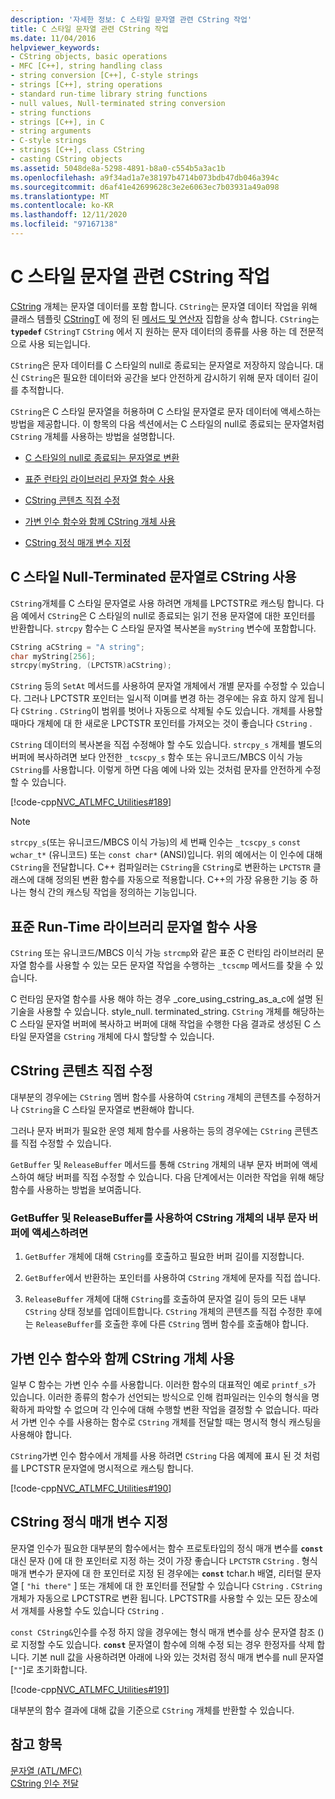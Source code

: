 ```yaml
---
description: '자세한 정보: C 스타일 문자열 관련 CString 작업'
title: C 스타일 문자열 관련 CString 작업
ms.date: 11/04/2016
helpviewer_keywords:
- CString objects, basic operations
- MFC [C++], string handling class
- string conversion [C++], C-style strings
- strings [C++], string operations
- standard run-time library string functions
- null values, Null-terminated string conversion
- string functions
- strings [C++], in C
- string arguments
- C-style strings
- strings [C++], class CString
- casting CString objects
ms.assetid: 5048de8a-5298-4891-b8a0-c554b5a3ac1b
ms.openlocfilehash: a9f34ad1a7e38197b4714b073bdb47db046a394c
ms.sourcegitcommit: d6af41e42699628c3e2e6063ec7b03931a49a098
ms.translationtype: MT
ms.contentlocale: ko-KR
ms.lasthandoff: 12/11/2020
ms.locfileid: "97167138"
---
```

# <a name="cstring-operations-relating-to-c-style-strings"></a>C 스타일 문자열 관련 CString 작업

[CString](../atl-mfc-shared/using-cstring.md) 개체는 문자열 데이터를 포함 합니다. `CString`는 문자열 데이터 작업을 위해 클래스 템플릿 [CStringT](../atl-mfc-shared/reference/cstringt-class.md) 에 정의 된 [메서드 및 연산자](../atl-mfc-shared/reference/cstringt-class.md) 집합을 상속 합니다. `CString`는 **`typedef`** `CStringT` `CString` 에서 지 원하는 문자 데이터의 종류를 사용 하는 데 전문적으로 사용 되는입니다.

`CString`은 문자 데이터를 C 스타일의 null로 종료되는 문자열로 저장하지 않습니다. 대신 `CString`은 필요한 데이터와 공간을 보다 안전하게 감시하기 위해 문자 데이터 길이를 추적합니다.

`CString`은 C 스타일 문자열을 허용하며 C 스타일 문자열로 문자 데이터에 액세스하는 방법을 제공합니다. 이 항목의 다음 섹션에서는 C 스타일의 null로 종료되는 문자열처럼 `CString` 개체를 사용하는 방법을 설명합니다.

- [C 스타일의 null로 종료되는 문자열로 변환](#_core_using_cstring_as_a_c.2d.style_null.2d.terminated_string)

- [표준 런타임 라이브러리 문자열 함수 사용](#_core_working_with_standard_run.2d.time_library_string_functions)

- [CString 콘텐츠 직접 수정](#_core_modifying_cstring_contents_directly)

- [가변 인수 함수와 함께 CString 개체 사용](#_core_using_cstring_objects_with_variable_argument_functions)

- [CString 정식 매개 변수 지정](#_core_specifying_cstring_formal_parameters)

## <a name="using-cstring-as-a-c-style-null-terminated-string"></a><a name="_core_using_cstring_as_a_c.2d.style_null.2d.terminated_string"></a> C 스타일 Null-Terminated 문자열로 CString 사용

`CString`개체를 C 스타일 문자열로 사용 하려면 개체를 LPCTSTR로 캐스팅 합니다. 다음 예에서 `CString`은 C 스타일의 null로 종료되는 읽기 전용 문자열에 대한 포인터를 반환합니다. `strcpy` 함수는 C 스타일 문자열 복사본을 `myString` 변수에 포함합니다.

```cpp
CString aCString = "A string";
char myString[256];
strcpy(myString, (LPCTSTR)aCString);
```

`CString` 등의 `SetAt` 메서드를 사용하여 문자열 개체에서 개별 문자를 수정할 수 있습니다. 그러나 LPCTSTR 포인터는 일시적 이며를 변경 하는 경우에는 유효 하지 않게 됩니다 `CString` . `CString`이 범위를 벗어나 자동으로 삭제될 수도 있습니다. 개체를 사용할 때마다 개체에 대 한 새로운 LPCTSTR 포인터를 가져오는 것이 좋습니다 `CString` .

`CString` 데이터의 복사본을 직접 수정해야 할 수도 있습니다. `strcpy_s` 개체를 별도의 버퍼에 복사하려면 보다 안전한 `_tcscpy_s` 함수 또는 유니코드/MBCS 이식 가능 `CString`를 사용합니다. 이렇게 하면 다음 예에 나와 있는 것처럼 문자를 안전하게 수정할 수 있습니다.

[!code-cpp[NVC_ATLMFC_Utilities#189](../atl-mfc-shared/codesnippet/cpp/cstring-operations-relating-to-c-style-strings_1.cpp)]

> [!NOTE]
> `strcpy_s`(또는 유니코드/MBCS 이식 가능)의 세 번째 인수는 `_tcscpy_s` `const wchar_t*` (유니코드) 또는 `const char*` (ANSI)입니다. 위의 예에서는 이 인수에 대해 `CString`을 전달합니다. C++ 컴파일러는 `CString`을 `CString`로 변환하는 `LPCTSTR` 클래스에 대해 정의된 변환 함수를 자동으로 적용합니다. C++의 가장 유용한 기능 중 하나는 형식 간의 캐스팅 작업을 정의하는 기능입니다.

## <a name="working-with-standard-run-time-library-string-functions"></a><a name="_core_working_with_standard_run.2d.time_library_string_functions"></a> 표준 Run-Time 라이브러리 문자열 함수 사용

`CString` 또는 유니코드/MBCS 이식 가능 `strcmp`와 같은 표준 C 런타임 라이브러리 문자열 함수를 사용할 수 있는 모든 문자열 작업을 수행하는 `_tcscmp` 메서드를 찾을 수 있습니다.

C 런타임 문자열 함수를 사용 해야 하는 경우 _core_using_cstring_as_a_c에 설명 된 기술을 사용할 수 있습니다. style_null. terminated_string. `CString` 개체를 해당하는 C 스타일 문자열 버퍼에 복사하고 버퍼에 대해 작업을 수행한 다음 결과로 생성된 C 스타일 문자열을 `CString` 개체에 다시 할당할 수 있습니다.

## <a name="modifying-cstring-contents-directly"></a><a name="_core_modifying_cstring_contents_directly"></a> CString 콘텐츠 직접 수정

대부분의 경우에는 `CString` 멤버 함수를 사용하여 `CString` 개체의 콘텐츠를 수정하거나 `CString`을 C 스타일 문자열로 변환해야 합니다.

그러나 문자 버퍼가 필요한 운영 체제 함수를 사용하는 등의 경우에는 `CString` 콘텐츠를 직접 수정할 수 있습니다.

`GetBuffer` 및 `ReleaseBuffer` 메서드를 통해 `CString` 개체의 내부 문자 버퍼에 액세스하여 해당 버퍼를 직접 수정할 수 있습니다. 다음 단계에서는 이러한 작업을 위해 해당 함수를 사용하는 방법을 보여줍니다.

### <a name="to-use-getbuffer-and-releasebuffer-to-access-the-internal-character-buffer-of-a-cstring-object"></a>GetBuffer 및 ReleaseBuffer를 사용하여 CString 개체의 내부 문자 버퍼에 액세스하려면

1. `GetBuffer` 개체에 대해 `CString`를 호출하고 필요한 버퍼 길이를 지정합니다.

1. `GetBuffer`에서 반환하는 포인터를 사용하여 `CString` 개체에 문자를 직접 씁니다.

1. `ReleaseBuffer` 개체에 대해 `CString`를 호출하여 문자열 길이 등의 모든 내부 `CString` 상태 정보를 업데이트합니다. `CString` 개체의 콘텐츠를 직접 수정한 후에는 `ReleaseBuffer`를 호출한 후에 다른 `CString` 멤버 함수를 호출해야 합니다.

## <a name="using-cstring-objects-with-variable-argument-functions"></a><a name="_core_using_cstring_objects_with_variable_argument_functions"></a> 가변 인수 함수와 함께 CString 개체 사용

일부 C 함수는 가변 인수 수를 사용합니다. 이러한 함수의 대표적인 예로 `printf_s`가 있습니다. 이러한 종류의 함수가 선언되는 방식으로 인해 컴파일러는 인수의 형식을 명확하게 파악할 수 없으며 각 인수에 대해 수행할 변환 작업을 결정할 수 없습니다. 따라서 가변 인수 수를 사용하는 함수로 `CString` 개체를 전달할 때는 명시적 형식 캐스팅을 사용해야 합니다.

`CString`가변 인수 함수에서 개체를 사용 하려면 `CString` 다음 예제에 표시 된 것 처럼를 LPCTSTR 문자열에 명시적으로 캐스팅 합니다.

[!code-cpp[NVC_ATLMFC_Utilities#190](../atl-mfc-shared/codesnippet/cpp/cstring-operations-relating-to-c-style-strings_2.cpp)]

## <a name="specifying-cstring-formal-parameters"></a><a name="_core_specifying_cstring_formal_parameters"></a> CString 정식 매개 변수 지정

문자열 인수가 필요한 대부분의 함수에서는 함수 프로토타입의 정식 매개 변수를 **`const`** 대신 문자 ()에 대 한 포인터로 지정 하는 것이 가장 좋습니다 `LPCTSTR` `CString` . 형식 매개 변수가 문자에 대 한 포인터로 지정 된 경우에는 **`const`** tchar.h 배열, 리터럴 문자열 [ `"hi there"` ] 또는 개체에 대 한 포인터를 전달할 수 있습니다 `CString` . `CString`개체가 자동으로 LPCTSTR로 변환 됩니다. LPCTSTR를 사용할 수 있는 모든 장소에서 개체를 사용할 수도 있습니다 `CString` .

`const CString&`인수를 수정 하지 않을 경우에는 형식 매개 변수를 상수 문자열 참조 ()로 지정할 수도 있습니다. **`const`** 문자열이 함수에 의해 수정 되는 경우 한정자를 삭제 합니다. 기본 null 값을 사용하려면 아래에 나와 있는 것처럼 정식 매개 변수를 null 문자열 [`""`]로 초기화합니다.

[!code-cpp[NVC_ATLMFC_Utilities#191](../atl-mfc-shared/codesnippet/cpp/cstring-operations-relating-to-c-style-strings_3.cpp)]

대부분의 함수 결과에 대해 값을 기준으로 `CString` 개체를 반환할 수 있습니다.

## <a name="see-also"></a>참고 항목

[문자열 (ATL/MFC)](../atl-mfc-shared/strings-atl-mfc.md)<br/>
[CString 인수 전달](../atl-mfc-shared/cstring-argument-passing.md)
